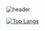 ![header](https://capsule-render.vercel.app/api?type=venom&color=fff1b9&height=300&section=header&text=ahndb%20&fontSize=70)

[![Top Langs](https://github-readme-stats.vercel.app/api/top-langs/?username=ahndb)](https://github.com/anuraghazra/github-readme-stats)
